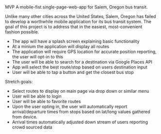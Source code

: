 MVP
A mobile-fist single-page-web-app for Salem, Oregon bus transit.

Unlike many other cities across the United States, Salem, Oregon has failed to develop a worthwhile mobile application for its bus transit system. The goal of this project is to address that in the easiest, most-convenient fashion possible.

- The app will have a splash screen explaining basic functionality
- At a minium the application will display all routes
- The application will require GPS location for accurate position reporting, the user will opt-in to this
- The user will be able to search for a destination via Google Places API
- App will select the best route/stop based on users destination input
- User will be able to tap a button and get the closest bus stop

Stretch goals: 
- Select routes to display on main page via drop down or similar menu
- User will be able to login
- User will be able to favorite routes
- Upon the user opting in, the user will automatically report arrival/departure times from stops based on lat/long values gathered from device.
- Arrival times automatically adjusted down stream of users reporting crowd sourced data
